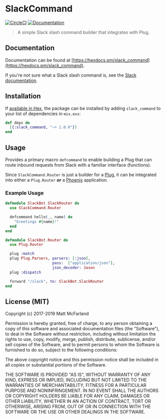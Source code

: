 # SlackCommand

[![CircleCI](https://circleci.com/gh/vanetix/slack_command.svg?style=svg)](https://circleci.com/gh/vanetix/slack_command)
[![Documentation](http://inch-ci.org/github/vanetix/slack_command.svg)](http://inch-ci.org/github/vanetix/slack_command)

> A simple Slack slash command builder that integrates with Plug.

## Documentation

Documentation can be found at [https://hexdocs.pm/slack_command](https://hexdocs.pm/slack_command).

If you're not sure what a Slack slash command is, see the [Slack documentation](https://api.slack.com/slash-commands).

## Installation

If [available in Hex](https://hex.pm/docs/publish), the package can be installed
by adding `slack_command` to your list of dependencies in `mix.exs`:

```elixir
def deps do
  [{:slack_command, "~> 1.0.0"}]
end
```

## Usage

<!-- moduledoc -->

Provides a primary macro `defcommand` to enable building a Plug that can route inbound requests from Slack with a familiar interface (functions).

Since `SlackCommand.Router` is just a builder for a [Plug](https://hexdocs.pm/plug/readme.html), it can be integrated into either a `Plug.Router` ***or*** a [Phoenix](https://phoenixframework.org/) application.

### Example Usage

```elixir
defmodule SlackBot.SlackRouter do
  use SlackCommand.Router

  defcommand hello(_, name) do
    "Greetings #{name}!"
  end
end

defmodule SlackBot.Router do
  use Plug.Router

  plug :match
  plug Plug.Parsers, parsers: [:json],
                     pass:  ["application/json"],
                     json_decoder: Jason
  plug :dispatch

  forward "/slack", to: SlackBot.SlackRouter
end
```

<!-- moduledoc -->

## License (MIT)

Copyright (c) 2017-2019 Matt McFarland

Permission is hereby granted, free of charge, to any person obtaining a copy
of this software and associated documentation files (the "Software"), to deal
in the Software without restriction, including without limitation the rights
to use, copy, modify, merge, publish, distribute, sublicense, and/or sell
copies of the Software, and to permit persons to whom the Software is
furnished to do so, subject to the following conditions:

The above copyright notice and this permission notice shall be included in all
copies or substantial portions of the Software.

THE SOFTWARE IS PROVIDED "AS IS", WITHOUT WARRANTY OF ANY KIND, EXPRESS OR
IMPLIED, INCLUDING BUT NOT LIMITED TO THE WARRANTIES OF MERCHANTABILITY,
FITNESS FOR A PARTICULAR PURPOSE AND NONINFRINGEMENT. IN NO EVENT SHALL THE
AUTHORS OR COPYRIGHT HOLDERS BE LIABLE FOR ANY CLAIM, DAMAGES OR OTHER
LIABILITY, WHETHER IN AN ACTION OF CONTRACT, TORT OR OTHERWISE, ARISING FROM,
OUT OF OR IN CONNECTION WITH THE SOFTWARE OR THE USE OR OTHER DEALINGS IN THE
SOFTWARE.
